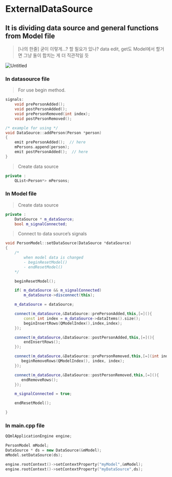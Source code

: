 # ExternalDataSource

## It is dividing data source and **general functions** from Model file

> [나의 한줄] 
굳이 이렇게…? 할 필요가 있나? data edit, get도 Model에서 할거면 그냥 둘이 합치는 게 더 직관적일 듯
> 

![Untitled](ExternalDataSource%20dad6561f14d04c79b9c685a416e172cc/Untitled.png)

### In datasource file

> For use begin method.
> 

```cpp
signals:
    void prePersonAdded();
    void postPersonAdded();
    void prePersonRemoved(int index);
    void postPersonRemoved();

/* example for using */
void DataSource::addPerson(Person *person)
{
    emit prePersonAdded();  // here
    mPersons.append(person);
    emit postPersonAdded();  // here
}
```

> Create data source
> 

```cpp
private :
    QList<Person*> mPersons;
```

### In Model file

> Create data source
> 

```cpp
private :
    DataSource * m_dataSource;
    bool m_signalConnected;
```

> Connect to data source’s signals
> 

```cpp
void PersonModel::setDataSource(DataSource *dataSource)
{
    /*
        when model data is changed
        - beginResetModel()
        - endResetModel()
    */

    beginResetModel();  

    if( m_dataSource && m_signalConnected)
        m_dataSource->disconnect(this);

    m_dataSource = dataSource;

    connect(m_dataSource,&DataSource::prePersonAdded,this,[=](){
        const int index = m_dataSource->dataItems().size();
        beginInsertRows(QModelIndex(),index,index);
    });

    connect(m_dataSource,&DataSource::postPersonAdded,this,[=](){
        endInsertRows();
    });

    connect(m_dataSource,&DataSource::prePersonRemoved,this,[=](int index){
       beginRemoveRows(QModelIndex(), index, index);
    });

    connect(m_dataSource,&DataSource::postPersonRemoved,this,[=](){
       endRemoveRows();
    });

    m_signalConnected = true;

    endResetModel();

}
```

### In main.cpp file

```cpp
QQmlApplicationEngine engine;

PersonModel mModel;
DataSource * ds = new DataSource(&mModel);
mModel.setDataSource(ds);

engine.rootContext()->setContextProperty("myModel",&mModel);
engine.rootContext()->setContextProperty("myDataSource",ds);
```